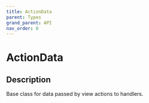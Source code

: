 ```yaml
---
title: ActionData
parent: Types
grand_parent: API
nav_order: 0
---
```


# ActionData

## Description

Base class for data passed by view actions to handlers.

